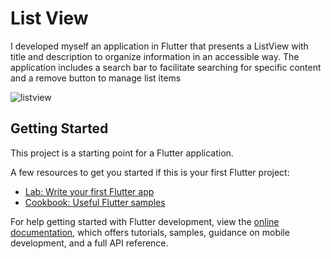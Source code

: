 # List View

I developed myself an application in Flutter that presents a ListView with title and description to organize information in an accessible way. The application includes a search bar to facilitate searching for specific content and a remove button to manage list items

![listview](https://github.com/spark353/List_View/assets/166623238/f6428e06-b9fa-4963-8e1e-dc70c412645d)

## Getting Started

This project is a starting point for a Flutter application.

A few resources to get you started if this is your first Flutter project:

- [Lab: Write your first Flutter app](https://docs.flutter.dev/get-started/codelab)
- [Cookbook: Useful Flutter samples](https://docs.flutter.dev/cookbook)

For help getting started with Flutter development, view the
[online documentation](https://docs.flutter.dev/), which offers tutorials,
samples, guidance on mobile development, and a full API reference.
